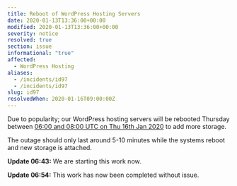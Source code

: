 ```yaml
---
title: Reboot of WordPress Hosting Servers
date: 2020-01-13T13:36:00+00:00
modified: 2020-01-13T13:36:00+00:00
severity: notice
resolved: true
section: issue
informational: "true"
affected:
  - WordPress Hosting
aliases:
  - /incidents/id97
  - /incidents/id97
slug: id97
resolvedWhen: 2020-01-16T09:00:00Z
---
```


Due to popularity; our WordPress hosting servers will be rebooted Thursday between [06:00 and 08:00 UTC on Thu 16th Jan 2020](https://www.timeanddate.com/worldclock/fixedtime.html?iso=20200116T06&ah=2) to add more storage.

The outage should only last around 5-10 minutes while the systems reboot and new storage is attached.

**Update 06:43:** We are starting this work now.

**Update 06:54:** This work has now been completed without issue.

